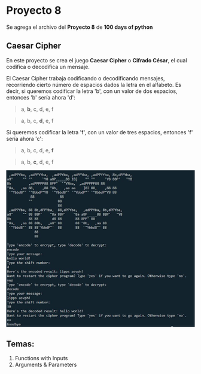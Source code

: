 # Proyecto 8
Se agrega el archivo del **Proyecto 8** de **100 days of python**

## Caesar Cipher

En este proyecto se crea el juego **Caesar Cipher** o **Cifrado César**, el cual codifica o decodifica un mensaje.

El Caesar Cipher trabaja codificando o decodificando mensajes, recorriendo cierto número de espacios dados la letra en el alfabeto. Es decir, si queremos codificar la letra 'b', con un valor de dos espacios, entonces 'b' sería ahora 'd':

> a, **b**, c, d, e, f

> a, b, c, **d**, e, f

Si queremos codificar la letra 'f', con un valor de tres espacios, entonces 'f' sería ahora 'c':

> a, b, c, d, e, **f**

> a, b, **c**, d, e, f

![Ejecución del Caesar Cipher](/day_8/images/caesar_cipher.JPG)

## Temas:
1. Functions with Inputs
2. Arguments & Parameters